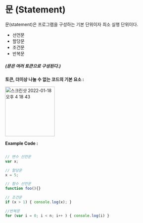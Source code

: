 # 문 (Statement) #

문(statement)은 프로그램을 구성하는 기본 단위이자 최소 실행 단위이다.

  + 선언문
  + 할당문
  + 조건문
  + 반복문
##### _(문은 여러 토큰으로 구성된다.)_

**토큰, 더이상 나눌 수 없는 코드의 기본 요소 :**

<img width="160" alt="스크린샷 2022-01-18 오후 4 18 43" src="https://user-images.githubusercontent.com/89209626/149889162-9ed6d860-edef-46a8-abd1-951ed540f916.png">


**Example Code :**

```javascript

// 변수 선언문
var x;

// 할당문
x = 5;

// 함수 선언문
function foo(){}

// 조건문
if (x > 1) { console.log(x); }

//반복문
for (var i = 0; i < n; i++ ) { console.log(i) }
```
